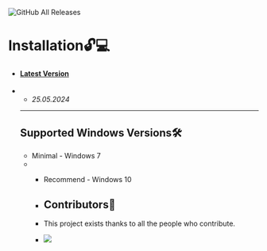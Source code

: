 ![GitHub All Releases](https://img.shields.io/github/downloads/airsquared/blobsaver/total.svg)

# Installation🔓💻
- #### [Latest Version](../../releases)
- - *25.05.2024*
  - ---

  ## Supported Windows Versions🛠️

  - Minimal - Windows 7
  - - Recommend - Windows 10
   
    - ## Contributors🌟
   
    - This project exists thanks to all the people who contribute.
   
    - <img src="https://contrib.rocks/image?repo=acheong08/ChatGPT" />
    </a>
